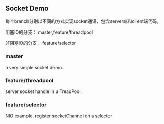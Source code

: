 

## Socket Demo

每个branch分别以不同的方式实现socket通讯，包含server端和client端代码。

阻塞IO的分支： master,feature/threadpool

非阻塞IO的分支： feature/selector

### master

a very simple socket demo.

### feature/threadpool

server socket handle in a TreadPool.

### feature/selector

NIO example, register socketChannel on a selector